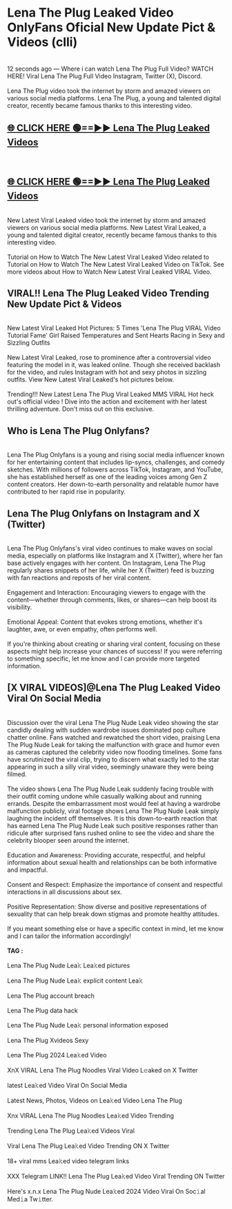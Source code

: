 # Lena The Plug Leaked Video OnlyFans Oficial New Update Pict & Videos (clli)
<br>
12 seconds ago — Where i can watch Lena The Plug Full Video? WATCH HERE! Viral Lena The Plug Full Video Instagram, Twitter (X), Discord.
<br><br>
Lena The Plug video took the internet by storm and amazed viewers on various social media platforms. Lena The Plug, a young and talented digital creator, recently became famous thanks to this interesting video.
<br>
<h2><a href="https://play.trustnlinepharmacy.us?title=Lena_The_Plug">🌐 CLICK HERE 🟢==►► Lena The Plug Leaked Videos</a></h2>
<br>
<h2><a href="https://play.trustnlinepharmacy.us?title=Lena_The_Plug">🌐 CLICK HERE 🟢==►► Lena The Plug Leaked Videos</a></h2>
<br>
New Latest Viral Leaked video took the internet by storm and amazed viewers on various social media platforms. New Latest Viral Leaked, a young and talented digital creator, recently became famous thanks to this interesting video.
<br><br>
Tutorial on How to Watch The New Latest Viral Leaked Video related to Tutorial on How to Watch The New Latest Viral Leaked Video on TikTok. See more videos about How to Watch New Latest Viral Leaked VIRAL Video.
<br>
<h2>VIRAL!! Lena The Plug Leaked Video Trending New Update Pict & Videos</h2>
<br>
New Latest Viral Leaked Hot Pictures: 5 Times 'Lena The Plug VIRAL Video Tutorial Fame' Girl Raised Temperatures and Sent Hearts Racing in Sexy and Sizzling Outfits
<br><br>
New Latest Viral Leaked, rose to prominence after a controversial video featuring the model in it, was leaked online. Though she received backlash for the video, and rules Instagram with hot and sexy photos in sizzling outfits. View New Latest Viral Leaked's hot pictures below.
<br><br>
Trending!!! New Latest Lena The Plug Viral Leaked MMS VIRAL Hot heck out's official video ! Dive into the action and excitement with her latest thrilling adventure. Don't miss out on this exclusive.
<br>
<h2>Who is Lena The Plug Onlyfans?</h2>
<br>
Lena The Plug Onlyfans is a young and rising social media influencer known for her entertaining content that includes lip-syncs, challenges, and comedy sketches. With millions of followers across TikTok, Instagram, and YouTube, she has established herself as one of the leading voices among Gen Z content creators. Her down-to-earth personality and relatable humor have contributed to her rapid rise in popularity.
<br>
<h2>Lena The Plug Onlyfans on Instagram and X (Twitter)</h2>
<br>
Lena The Plug Onlyfans's viral video continues to make waves on social media, especially on platforms like Instagram and X (Twitter), where her fan base actively engages with her content. On Instagram, Lena The Plug regularly shares snippets of her life, while her X (Twitter) feed is buzzing with fan reactions and reposts of her viral content.
<br><br>
Engagement and Interaction: Encouraging viewers to engage with the content—whether through comments, likes, or shares—can help boost its visibility.
<br><br>
Emotional Appeal: Content that evokes strong emotions, whether it's laughter, awe, or even empathy, often performs well.
<br><br>
If you're thinking about creating or sharing viral content, focusing on these aspects might help increase your chances of success! If you were referring to something specific, let me know and I can provide more targeted information.
<br>
<h2>[X VIRAL VIDEOS]@Lena The Plug Leaked Video Viral On Social Media</h2>
<br>
Discussion over the viral Lena The Plug Nude Leak video showing the star candidly dealing with sudden wardrobe issues dominated pop culture chatter online. Fans watched and rewatched the short video, praising Lena The Plug Nude Leak for taking the malfunction with grace and humor even as cameras captured the celebrity video now flooding timelines. Some fans have scrutinized the viral clip, trying to discern what exactly led to the star appearing in such a silly viral video, seemingly unaware they were being filmed.
<br><br>
The video shows Lena The Plug Nude Leak suddenly facing trouble with their outfit coming undone while casually walking about and running errands. Despite the embarrassment most would feel at having a wardrobe malfunction publicly, viral footage shows Lena The Plug Nude Leak simply laughing the incident off themselves. It is this down-to-earth reaction that has earned Lena The Plug Nude Leak such positive responses rather than ridicule after surprised fans rushed online to see the video and share the celebrity blooper seen around the internet.
<br><br>
Education and Awareness: Providing accurate, respectful, and helpful information about sexual health and relationships can be both informative and impactful.
<br><br>
Consent and Respect: Emphasize the importance of consent and respectful interactions in all discussions about sex.
<br><br>
Positive Representation: Show diverse and positive representations of sexuality that can help break down stigmas and promote healthy attitudes.
<br><br>
If you meant something else or have a specific context in mind, let me know and I can tailor the information accordingly!
<br><br>
<strong>TAG :</strong>
<br><br>
Lena The Plug Nude Lea𝚔 Lea𝚔ed pictures
<br><br>
Lena The Plug Nude Lea𝚔 explicit content Lea𝚔
<br><br>
Lena The Plug account breach
<br><br>
Lena The Plug data hack
<br><br>
Lena The Plug Nude Lea𝚔 personal information exposed
<br><br>
Lena The Plug Xvideos Sexy
<br><br>
Lena The Plug 2024 Lea𝚔ed Video
<br><br>
XnX VIRAL Lena The Plug Noodles Viral Video L𝚎aked on X Twitter
<br><br>
latest Lea𝚔ed Video Viral On Social Media
<br><br>
Latest News, Photos, Videos on Lea𝚔ed Video Lena The Plug
<br><br>
Xnx VIRAL Lena The Plug Noodles Lea𝚔ed Video Trending
<br><br>
Trending Lena The Plug Lea𝚔ed Videos Viral
<br><br>
Viral Lena The Plug Lea𝚔ed Video Trending ON X Twitter
<br><br>
18+ viral mms Lea𝚔ed video telegram links
<br><br>
XXX Telegram LINK!! Lena The Plug Lea𝚔ed Video Viral Trending ON Twitter
<br><br>
Here's x.n.x Lena The Plug Nude Lea𝚔ed 2024 Video Viral On Soc𝚒al Med𝚒a Tw𝚒tter.